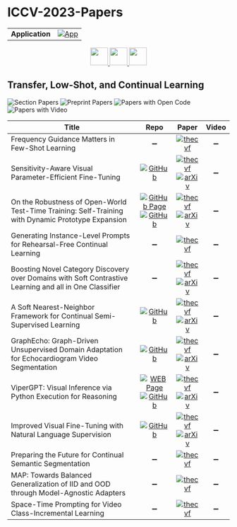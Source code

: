 # ICCV-2023-Papers

<table>
    <tr>
        <td><strong>Application</strong></td>
        <td>
            <a href="https://huggingface.co/spaces/DmitryRyumin/NewEraAI-Papers" style="float:left;">
                <img src="https://img.shields.io/badge/🤗-NewEraAI--Papers-FFD21F.svg" alt="App" />
            </a>
        </td>
    </tr>
</table>

<div align="center">
    <a href="https://github.com/DmitryRyumin/ICCV-2023-Papers/blob/main/sections/2023/main/human-poseshape-estimation.md">
        <img src="https://cdn.jsdelivr.net/gh/DmitryRyumin/NewEraAI-Papers@main/images/left.svg" width="40" alt="" />
    </a>
    <a href="https://github.com/DmitryRyumin/ICCV-2023-25-Papers/blob/main/README_2023.md">
        <img src="https://cdn.jsdelivr.net/gh/DmitryRyumin/NewEraAI-Papers@main/images/home.svg" width="40" alt="" />
    </a>
    <a href="https://github.com/DmitryRyumin/ICCV-2023-Papers/blob/main/sections/2023/main/self--semi--and-unsupervised-learning.md">
        <img src="https://cdn.jsdelivr.net/gh/DmitryRyumin/NewEraAI-Papers@main/images/right.svg" width="40" alt="" />
    </a>
</div>

## Transfer, Low-Shot, and Continual Learning

![Section Papers](https://img.shields.io/badge/Section%20Papers-12-42BA16) ![Preprint Papers](https://img.shields.io/badge/Preprint%20Papers-7-b31b1b) ![Papers with Open Code](https://img.shields.io/badge/Papers%20with%20Open%20Code-6-1D7FBF) ![Papers with Video](https://img.shields.io/badge/Papers%20with%20Video-0-FF0000)

| **Title** | **Repo** | **Paper** | **Video** |
|-----------|:--------:|:---------:|:---------:|
| Frequency Guidance Matters in Few-Shot Learning | :heavy_minus_sign: | [![thecvf](https://img.shields.io/badge/pdf-thecvf-7395C5.svg)](https://openaccess.thecvf.com/content/ICCV2023/papers/Cheng_Frequency_Guidance_Matters_in_Few-Shot_Learning_ICCV_2023_paper.pdf) | :heavy_minus_sign: |
| Sensitivity-Aware Visual Parameter-Efficient Fine-Tuning | [![GitHub](https://img.shields.io/github/stars/ziplab/SPT?style=flat)](https://github.com/ziplab/SPT) | [![thecvf](https://img.shields.io/badge/pdf-thecvf-7395C5.svg)](https://openaccess.thecvf.com/content/ICCV2023/papers/He_Sensitivity-Aware_Visual_Parameter-Efficient_Fine-Tuning_ICCV_2023_paper.pdf) <br /> [![arXiv](https://img.shields.io/badge/arXiv-2303.08566-b31b1b.svg)](https://arxiv.org/abs/2303.08566) | :heavy_minus_sign: |
| On the Robustness of Open-World Test-Time Training: Self-Training with Dynamic Prototype Expansion | [![GitHub Page](https://img.shields.io/badge/GitHub-Page-159957.svg)](https://yushu-li.github.io/owttt-site/) <br /> [![GitHub](https://img.shields.io/github/stars/Yushu-Li/OWTTT?style=flat)](https://github.com/Yushu-Li/OWTTT) | [![thecvf](https://img.shields.io/badge/pdf-thecvf-7395C5.svg)](https://openaccess.thecvf.com/content/ICCV2023/papers/Li_On_the_Robustness_of_Open-World_Test-Time_Training_Self-Training_with_Dynamic_ICCV_2023_paper.pdf) <br /> [![arXiv](https://img.shields.io/badge/arXiv-2308.09942-b31b1b.svg)](https://arxiv.org/abs/2308.09942) | :heavy_minus_sign: |
| Generating Instance-Level Prompts for Rehearsal-Free Continual Learning | :heavy_minus_sign: | [![thecvf](https://img.shields.io/badge/pdf-thecvf-7395C5.svg)](https://openaccess.thecvf.com/content/ICCV2023/papers/Jung_Generating_Instance-level_Prompts_for_Rehearsal-free_Continual_Learning_ICCV_2023_paper.pdf) | :heavy_minus_sign: |
| Boosting Novel Category Discovery over Domains with Soft Contrastive Learning and all in One Classifier | :heavy_minus_sign: | [![thecvf](https://img.shields.io/badge/pdf-thecvf-7395C5.svg)](https://openaccess.thecvf.com/content/ICCV2023/papers/Zang_Boosting_Novel_Category_Discovery_Over_Domains_with_Soft_Contrastive_Learning_ICCV_2023_paper.pdf) <br /> [![arXiv](https://img.shields.io/badge/arXiv-2211.11262-b31b1b.svg)](https://arxiv.org/abs/2211.11262) | :heavy_minus_sign: |
| A Soft Nearest-Neighbor Framework for Continual Semi-Supervised Learning | [![GitHub](https://img.shields.io/github/stars/kangzhiq/NNCSL?style=flat)](https://github.com/kangzhiq/NNCSL) | [![thecvf](https://img.shields.io/badge/pdf-thecvf-7395C5.svg)](https://openaccess.thecvf.com/content/ICCV2023/papers/Kang_A_Soft_Nearest-Neighbor_Framework_for_Continual_Semi-Supervised_Learning_ICCV_2023_paper.pdf) <br /> [![arXiv](https://img.shields.io/badge/arXiv-2212.05102-b31b1b.svg)](https://arxiv.org/abs/2212.05102) | :heavy_minus_sign: |
| GraphEcho: Graph-Driven Unsupervised Domain Adaptation for Echocardiogram Video Segmentation | [![GitHub](https://img.shields.io/github/stars/xmed-lab/GraphEcho?style=flat)](https://github.com/xmed-lab/GraphEcho) | [![thecvf](https://img.shields.io/badge/pdf-thecvf-7395C5.svg)](https://openaccess.thecvf.com/content/ICCV2023/papers/Yang_GraphEcho_Graph-Driven_Unsupervised_Domain_Adaptation_for_Echocardiogram_Video_Segmentation_ICCV_2023_paper.pdf) <br /> [![arXiv](https://img.shields.io/badge/arXiv-2309.11145-b31b1b.svg)](https://arxiv.org/abs/2309.11145) | :heavy_minus_sign: |
| ViperGPT: Visual Inference via Python Execution for Reasoning | [![WEB Page](https://img.shields.io/badge/WEB-Page-159957.svg)](https://viper.cs.columbia.edu/) <br /> [![GitHub](https://img.shields.io/github/stars/cvlab-columbia/viper?style=flat)](https://github.com/cvlab-columbia/viper) | [![thecvf](https://img.shields.io/badge/pdf-thecvf-7395C5.svg)](https://openaccess.thecvf.com/content/ICCV2023/papers/Suris_ViperGPT_Visual_Inference_via_Python_Execution_for_Reasoning_ICCV_2023_paper.pdf) <br /> [![arXiv](https://img.shields.io/badge/arXiv-2303.08128-b31b1b.svg)](https://arxiv.org/abs/2303.08128) | :heavy_minus_sign: |
| Improved Visual Fine-Tuning with Natural Language Supervision | [![GitHub](https://img.shields.io/github/stars/idstcv/TeS?style=flat)](https://github.com/idstcv/TeS) | [![thecvf](https://img.shields.io/badge/pdf-thecvf-7395C5.svg)](https://openaccess.thecvf.com/content/ICCV2023/papers/Wang_Improved_Visual_Fine-tuning_with_Natural_Language_Supervision_ICCV_2023_paper.pdf) <br /> [![arXiv](https://img.shields.io/badge/arXiv-2304.01489-b31b1b.svg)](https://arxiv.org/abs/2304.01489) | :heavy_minus_sign: |
| Preparing the Future for Continual Semantic Segmentation | :heavy_minus_sign: | [![thecvf](https://img.shields.io/badge/pdf-thecvf-7395C5.svg)](https://openaccess.thecvf.com/content/ICCV2023/papers/Lin_Preparing_the_Future_for_Continual_Semantic_Segmentation_ICCV_2023_paper.pdf) | :heavy_minus_sign: |
| MAP: Towards Balanced Generalization of IID and OOD through Model-Agnostic Adapters | :heavy_minus_sign: | [![thecvf](https://img.shields.io/badge/pdf-thecvf-7395C5.svg)](https://openaccess.thecvf.com/content/ICCV2023/papers/Zhang_MAP_Towards_Balanced_Generalization_of_IID_and_OOD_through_Model-Agnostic_ICCV_2023_paper.pdf) | :heavy_minus_sign: |
| Space-Time Prompting for Video Class-Incremental Learning | :heavy_minus_sign: | [![thecvf](https://img.shields.io/badge/pdf-thecvf-7395C5.svg)](https://openaccess.thecvf.com/content/ICCV2023/papers/Pei_Space-time_Prompting_for_Video_Class-incremental_Learning_ICCV_2023_paper.pdf) | :heavy_minus_sign: |
